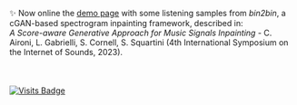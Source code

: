 ✨ Now online the [demo page](https://aircarlo.github.io/bin2bin_music_inpainting/) with some listening samples from _bin2bin_, a cGAN-based spectrogram inpainting framework, described in:<br> _A Score-aware Generative Approach for Music Signals Inpainting_ - C. Aironi, L. Gabrielli, S. Cornell, S. Squartini (4th International Symposium on the Internet of Sounds, 2023).
<br>
<br>
<br>
<br>
[![Visits Badge](https://badges.pufler.dev/visits/aircarlo/aircarlo)]()
<!--
**aircarlo/aircarlo** is a ✨ _special_ ✨ repository because its `README.md` (this file) appears on your GitHub profile.

Here are some ideas to get you started:

- 🔭 I’m currently working on ...
- 🌱 I’m currently learning ...
- 👯 I’m looking to collaborate on ...
- 🤔 I’m looking for help with ...
- 💬 Ask me about ...
- 📫 How to reach me: ...
- 😄 Pronouns: ...
- ⚡ Fun fact: ...
-->
